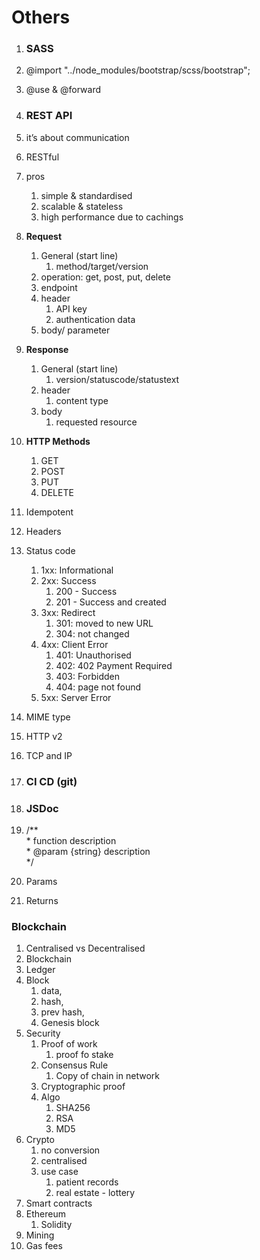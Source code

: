 # Others

1. ### **SASS**

1. @import "../node_modules/bootstrap/scss/bootstrap";
1. @use & @forward

1. ### **REST API**

1. it’s about communication
1. RESTful
1. pros
    1. simple & standardised
    1. scalable & stateless
    1. high performance due to cachings
1. **Request**
    1. General (start line)
        1. method/target/version
    1. operation: get, post, put, delete
    1. endpoint
    1. header
        1. API key
        1. authentication data
    1. body/ parameter
1. **Response**
    1. General (start line)
        1. version/statuscode/statustext
    1. header
        1. content type
    1. body
        1. requested resource
1. **HTTP Methods**
    1. GET
    1. POST
    1. PUT
    1. DELETE
1. Idempotent
1. Headers
1. Status code
    1. 1xx: Informational
    1. 2xx: Success
        1. 200 \- Success
        1. 201 \- Success and created
    1. 3xx: Redirect
        1. 301: moved to new URL
        1. 304: not changed
    1. 4xx: Client Error
        1. 401: Unauthorised
        1. 402: 402 Payment Required
        1. 403: Forbidden
        1. 404: page not found
    1. 5xx: Server Error
1. MIME type
1. HTTP v2
1. TCP and IP

1. ### **CI CD (git)**

1. ### **JSDoc**

1. /\*\*  
   \* function description  
   \* @param {string} description  
   \*/
1. Params
1. Returns

### **Blockchain**

1. Centralised vs Decentralised
2. Blockchain
3. Ledger
4. Block
    1. data,
    2. hash,
    3. prev hash,
    4. Genesis block
5. Security
    1. Proof of work
        1. proof fo stake
    2. Consensus Rule
        1. Copy of chain in network
    3. Cryptographic proof
    4. Algo
        1. SHA256
        2. RSA
        3. MD5
6. Crypto
    1. no conversion
    2. centralised
    3. use case
        1. patient records
        2. real estate \- lottery
7. Smart contracts
8. Ethereum
    1. Solidity
9. Mining
10. Gas fees
